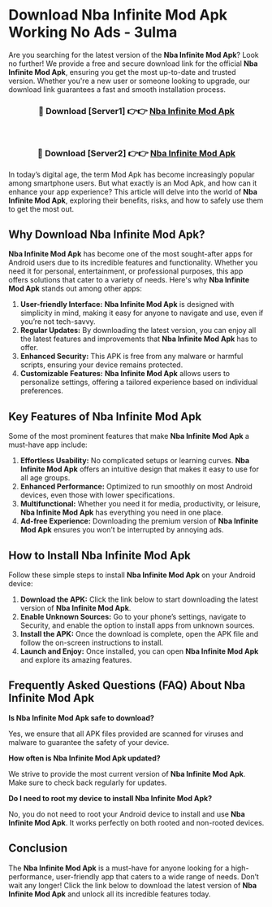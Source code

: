 # Download Nba Infinite Mod Apk Working No Ads - 3ulma

Are you searching for the latest version of the **Nba Infinite Mod Apk**? Look no further! We provide a free and secure download link for the official **Nba Infinite Mod Apk**, ensuring you get the most up-to-date and trusted version. Whether you're a new user or someone looking to upgrade, our download link guarantees a fast and smooth installation process.

<div align="center">
<h3>🔴 Download [Server1] 👉👉 <a href="https://apk-comot.site?title=Nba_Infinite">Nba Infinite Mod Apk</a></h3><br>
<h3>🔴 Download [Server2] 👉👉 <a href="https://apk-comot.site?title=Nba_Infinite">Nba Infinite Mod Apk</a></h3>
</div>

In today’s digital age, the term Mod Apk has become increasingly popular among smartphone users. But what exactly is an Mod Apk, and how can it enhance your app experience? This article will delve into the world of **Nba Infinite Mod Apk**, exploring their benefits, risks, and how to safely use them to get the most out.

## Why Download Nba Infinite Mod Apk?

**Nba Infinite Mod Apk** has become one of the most sought-after apps for Android users due to its incredible features and functionality. Whether you need it for personal, entertainment, or professional purposes, this app offers solutions that cater to a variety of needs. Here's why **Nba Infinite Mod Apk** stands out among other apps:

1. **User-friendly Interface:** **Nba Infinite Mod Apk** is designed with simplicity in mind, making it easy for anyone to navigate and use, even if you’re not tech-savvy.
2. **Regular Updates:** By downloading the latest version, you can enjoy all the latest features and improvements that **Nba Infinite Mod Apk** has to offer.
3. **Enhanced Security:** This APK is free from any malware or harmful scripts, ensuring your device remains protected.
4. **Customizable Features:** **Nba Infinite Mod Apk** allows users to personalize settings, offering a tailored experience based on individual preferences.

## Key Features of Nba Infinite Mod Apk

Some of the most prominent features that make **Nba Infinite Mod Apk** a must-have app include:

1. **Effortless Usability:** No complicated setups or learning curves. **Nba Infinite Mod Apk** offers an intuitive design that makes it easy to use for all age groups.
2. **Enhanced Performance:** Optimized to run smoothly on most Android devices, even those with lower specifications.
3. **Multifunctional:** Whether you need it for media, productivity, or leisure, **Nba Infinite Mod Apk** has everything you need in one place.
4. **Ad-free Experience:** Downloading the premium version of **Nba Infinite Mod Apk** ensures you won’t be interrupted by annoying ads.

## How to Install Nba Infinite Mod Apk

Follow these simple steps to install **Nba Infinite Mod Apk** on your Android device:

1. **Download the APK:** Click the link below to start downloading the latest version of **Nba Infinite Mod Apk**.
2. **Enable Unknown Sources:** Go to your phone’s settings, navigate to Security, and enable the option to install apps from unknown sources.
3. **Install the APK:** Once the download is complete, open the APK file and follow the on-screen instructions to install.
4. **Launch and Enjoy:** Once installed, you can open **Nba Infinite Mod Apk** and explore its amazing features.

## Frequently Asked Questions (FAQ) About Nba Infinite Mod Apk

**Is Nba Infinite Mod Apk safe to download?**

Yes, we ensure that all APK files provided are scanned for viruses and malware to guarantee the safety of your device.

**How often is Nba Infinite Mod Apk updated?**

We strive to provide the most current version of **Nba Infinite Mod Apk**. Make sure to check back regularly for updates.

**Do I need to root my device to install Nba Infinite Mod Apk?**

No, you do not need to root your Android device to install and use **Nba Infinite Mod Apk**. It works perfectly on both rooted and non-rooted devices.

## Conclusion

The **Nba Infinite Mod Apk** is a must-have for anyone looking for a high-performance, user-friendly app that caters to a wide range of needs. Don’t wait any longer! Click the link below to download the latest version of **Nba Infinite Mod Apk** and unlock all its incredible features today.
